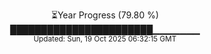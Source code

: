 <p align="center">
⏳Year Progress (79.80 %) <br>
███████████████████████▁▁▁▁▁▁▁ <br>
<sub>Updated: Sun, 19 Oct 2025 06:32:15 GMT</sub>
</p>

